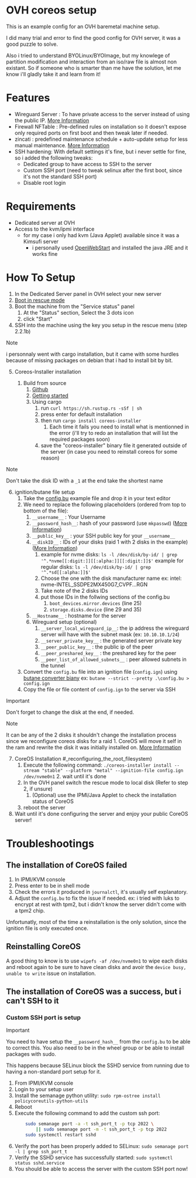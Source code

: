 # OVH coreos setup
This is an example config for an OVH baremetal machine setup.

I did many trial and error to find the good config for OVH server, it was a good puzzle to solve.

Also i tried to understand BYOLinux/BYOImage, but my knowlege of partition modification and interaction from an iso/raw file is almost non existant. 
So if someone who is smarter than me have the solution, let me know i'll gladly take it and learn from it!

# Features
- Wireguard Server : To have private access to the server instead of using the public IP. [More Information](https://docs.fedoraproject.org/en-US/fedora-coreos/sysconfig-configure-wireguard/)
- Firewall NFTable : Pre-defined rules on installation so it doesn't expose only required ports on first boot and then tweak later if needed.
- zincati : predefined maintenance schedule + auto-update setup for less manual maintenance. [More Information](https://docs.fedoraproject.org/en-US/fedora-coreos/auto-updates/)
- SSH hardening: With default settings it's fine, but i never settle for fine, so i added the following tweaks:
    - Dedicated group to have access to SSH to the server
    - Custom SSH port (need to tweak selinux after the first boot, since it's not the standard SSH port)
    - Disable root login

# Requirements
- Dedicated server at OVH
- Access to the kvm/ipmi interface
    - for my case i only had kvm (Java Applet) available since it was a Kimsufi server
        - i personally used [OpenWebStart](https://openwebstart.com/) and installed the java JRE and it works fine

# How To Setup
1. In the Dedicated Server panel in OVH select your new server
2. [Boot in rescue mode](https://help.ovhcloud.com/csm/en-ca-dedicated-servers-ovhcloud-rescue?id=kb_article_view&sysparm_article=KB0030995)
3. Boot the machine from the "Service status" panel
    1. At the "Status" section, Select the 3 dots icon
    2. click "Start"
4. SSH into the machine using the key you setup in the rescue menu (step 2.2.1b)
> [!NOTE]
> i personnaly went with cargo installation, but it came with some hurdles because of missing packages on debian that i had to install bit by bit.
5. Coreos-Installer installation

    1. Build from source 
        1. [Github](https://github.com/coreos/coreos-installer)
        2. [Getting started](https://github.com/coreos/coreos-installer/blob/main/docs/getting-started.md)
        3. Using cargo
            1. run `curl https://sh.rustup.rs -sSf | sh`
            2. press enter for default installation
            3. then run `cargo install coreos-installer`
                1. Each time it fails you need to install what is mentionned in the error (i'll try to redo an installation that will list the required packages soon)
            4. save the "coreos-installer" binary file it generated outside of the server (in case you need to reinstall coreos for some reason)
> [!NOTE]
> Don't take the disk ID with a `_1` at the end take the shortest name
6. ignition/butane file setup
    1. Take the [config.bu](/config.bu) example file and drop it in your text editor
    2. We need to replace the following placeholders (ordered from top to bottom of the file):
        1. `__username__` : Your Username
        2. `__password_hash__`: hash of your password (use `mkpasswd`) ([More Information](https://coreos.github.io/butane/examples/#using-password-authentication))
        3. `__public_key__` : your SSH public key for your `__username__`
        4. `__diskID__` : IDs of your disks (raid 1 with 2 disks in the example) ([More Information](https://coreos.github.io/butane/examples/#mirrored-boot-disk))
            1. example for nvme disks: `ls -l /dev/disk/by-id/ | grep '^.*nvme[[:digit:]][[:alpha:]][[:digit:]]$'`
                example for regular disks: `ls -l /dev/disk/by-id/ | grep '^.*sd[[:alpha:]]$'`
            2. Choose the one with the disk manufacturer name ex:
                intel: nvme-INTEL_SSDPE2MX450G7_CVPF...RGN
            3. Take note of the 2 disks IDs
            4. put those IDs in the follwing sections of the config.bu
                1. `boot_devices.mirror.devices` (line 25)
                2. `storage.disks.device` (line 29 and 35)
        5. `__Hostname__` : hostname for the server
        6. Wireguard setup (optional)
            1. `__server_local_wireguard_ip__`: the ip address the wireguard server will have with the subnet mask (ex: `10.10.10.1/24`)
            2. `__server_private_key__` : the generated server private key
            3. `__peer_public_key__` : the public ip of the peer
            4. `__peer_preshared_key__` : the preshared key for the peer
            5. `__peer_list_of_allowed_subnets__` : peer allowed subnets in the tunnel
    3. Convert the `config.bu` file into an ignition file (`config.ign`) using [butane converter biany](https://github.com/coreos/butane/releases)
        ex: `butane --strict --pretty .\config.bu > config.ign`
    4. Copy the file or file content of `config.ign` to the server via SSH

> [!IMPORTANT]
> Don't forget to change the disk at the end, if needed.

> [!NOTE]
> It can be any of the 2 disks it shouldn't change the installation process since we reconfigure coreos disks for a raid 1.
> CoreOS will move it self in the ram and rewrite the disk it was initially installed on. [More Information](https://docs.fedoraproject.org/en-US/fedora-coreos/storage/)

7. CoreOS Installation
    #_reconfiguring_the_root_filesystem)
    1. Execute the following command: `./coreos-installer install --stream "stable" --platform "metal" --ignition-file config.ign /dev/nvme0n1`
        2. wait until it's done
    2. In the OVH panel switch the rescue mode to local disk (Refer to step 2, if unsure)
        1. (Optional) use the IPMI/Java Applet to check the installation status of CoreOS
    3. reboot the server
8. Wait until it's done configuring the server and enjoy your public CoreOS server!

# Troubleshootings

## The installation of CoreOS failed
1. In IPMI/KVM console
2. Press enter to be in shell mode
3. Check the errors it produced in `journalctl`, it's usually self explanatory.
4. Adjust the `config.bu` to fix the issue if needed.
ex: i tried with luks to encrypt at rest with tpm2, but i didn't know the server didn't come with a tpm2 chip.

Unfortunatly, most of the time a reinstallation is the only solution, since the ignition file is only executed once.

## Reinstalling CoreOS
A good thing to know is to use `wipefs -af /dev/nvme0n1` to wipe each disks and reboot again to be sure to have clean disks and avoir the `device busy, unable to write` issue on installation.

## The installation of CoreOS was a success, but i can't SSH to it
### Custom SSH port is setup
> [!Important]
> You need to have setup the `__password_hash__` from the `config.bu` to be able to correct this.
> You also need to be in the wheel group or be able to install packages with sudo.

This happens because SELinux block the SSHD service from running due to having a non-standard port setup for it.

1. From IPMI/KVM console
2. Login to your setup user
3. Install the semanage python utility: `sudo rpm-ostree install policycoreutils-python-utils`
4. Reboot
5. Execute the following command to add the custom ssh port:
    ```sh
        sudo semanage port -a -t ssh_port_t -p tcp 2022 \
            || sudo semanage port -m -t ssh_port_t -p tcp 2022
        sudo systemctl restart sshd
    ```
6. Verify the port has been properly added to SELinux: `sudo semanage port -l | grep ssh_port_t`
7. Verify the SSHD service has successfully started: `sudo systemctl status sshd.service`
8. You should be able to access the server with the custom SSH port now!